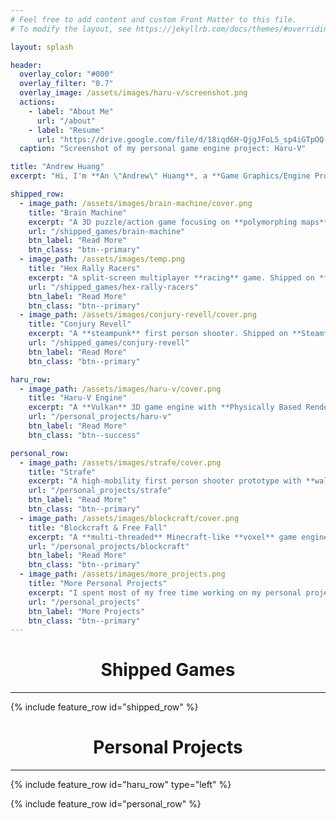```yaml
---
# Feel free to add content and custom Front Matter to this file.
# To modify the layout, see https://jekyllrb.com/docs/themes/#overriding-theme-defaults

layout: splash

header:
  overlay_color: "#000"
  overlay_filter: "0.7"
  overlay_image: /assets/images/haru-v/screenshot.png
  actions:
    - label: "About Me"
      url: "/about"
    - label: "Resume"
      url: "https://drive.google.com/file/d/18iqd6H-QjgJFoL5_sp4iGTpOQ-N0KXUY/view?usp=sharing"
  caption: "Screenshot of my personal game engine project: Haru-V"

title: "Andrew Huang"
excerpt: "Hi, I'm **An \"Andrew\" Huang**, a **Game Graphics/Engine Programmer**."

shipped_row:
  - image_path: /assets/images/brain-machine/cover.png
    title: "Brain Machine"
    excerpt: "A 3D puzzle/action game focusing on **polymorphing maps**. Shipped on **Steam**, **App Store**, and Chinese **Android** stores. I worked on this as a **Unity3D/Sever** Programmer."
    url: "/shipped_games/brain-machine"
    btn_label: "Read More"
    btn_class: "btn--primary"
  - image_path: /assets/images/temp.png
    title: "Hex Rally Racers"
    excerpt: "A split-screen multiplayer **racing** game. Shipped on **Steam**."
    url: "/shipped_games/hex-rally-racers"
    btn_label: "Read More"
    btn_class: "btn--primary"
  - image_path: /assets/images/conjury-revell/cover.png
    title: "Conjury Revell"
    excerpt: "A **steampunk** first person shooter. Shipped on **Steam**. I worked on this project as a **Technical Designer**."
    url: "/shipped_games/conjury-revell"
    btn_label: "Read More"
    btn_class: "btn--primary"

haru_row:
  - image_path: /assets/images/haru-v/cover.png
    title: "Haru-V Engine"
    excerpt: "A **Vulkan** 3D game engine with **Physically Based Rendering**, **Forward + Deferred Pipelines**, **Casecade Shadow Map**, and **Lua Scripting** support. It also integrates **FMOD** and **PhysX**. Somewhat inspired by **Quake/Source/early IW** Engines."
    url: "/personal_projects/haru-v"
    btn_label: "Read More"
    btn_class: "btn--success"

personal_row:
  - image_path: /assets/images/strafe/cover.png
    title: "Strafe"
    excerpt: "A high-mobility first person shooter prototype with **wall-running** abilities like *Titanfall 2*. My master's thesis is also related to this project."
    url: "/personal_projects/strafe"
    btn_label: "Read More"
    btn_class: "btn--primary"
  - image_path: /assets/images/blockcraft/cover.png
    title: "Blockcraft & Free Fall"
    excerpt: "A **multi-threaded** Minecraft-like **voxel** game engine with **infinite world** support, and a **plaforming** game made with the engine. It's one of my early projects."
    url: "/personal_projects/blockcraft"
    btn_label: "Read More"
    btn_class: "btn--primary"
  - image_path: /assets/images/more_projects.png
    title: "More Personal Projects"
    excerpt: "I spent most of my free time working on my personal projects. Check the button for more."
    url: "/personal_projects"
    btn_label: "More Projects"
    btn_class: "btn--primary"
---
```


<h1><center>Shipped Games</center></h1>
<hr/>

{% include feature_row id="shipped_row" %}

<h1><center>Personal Projects</center></h1>
<hr/>

{% include feature_row id="haru_row" type="left" %}

{% include feature_row id="personal_row" %}
